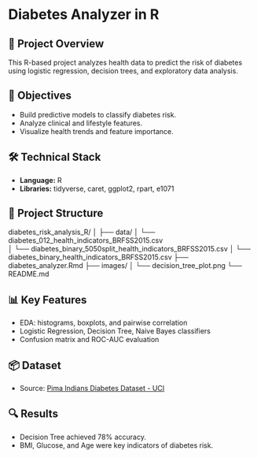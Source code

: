 # Diabetes Analyzer in R

## 🧠 Project Overview
This R-based project analyzes health data to predict the risk of diabetes using logistic regression, decision trees, and exploratory data analysis.

## 🎯 Objectives
- Build predictive models to classify diabetes risk.
- Analyze clinical and lifestyle features.
- Visualize health trends and feature importance.

## 🛠️ Technical Stack
- **Language:** R  
- **Libraries:** tidyverse, caret, ggplot2, rpart, e1071

## 📁 Project Structure
diabetes_risk_analysis_R/
│
├── data/
│   └── diabetes_012_health_indicators_BRFSS2015.csv  
│   └── diabetes_binary_5050split_health_indicators_BRFSS2015.csv 
│   └── diabetes_binary_health_indicators_BRFSS2015.csv 
├── diabetes_analyzer.Rmd
├── images/
│   └── decision_tree_plot.png
└── README.md

## 📊 Key Features
- EDA: histograms, boxplots, and pairwise correlation
- Logistic Regression, Decision Tree, Naive Bayes classifiers
- Confusion matrix and ROC-AUC evaluation

## 📦 Dataset
- Source: [Pima Indians Diabetes Dataset - UCI](https://www.kaggle.com/datasets/uciml/pima-indians-diabetes-database)

## 🔍 Results
- Decision Tree achieved 78% accuracy.
- BMI, Glucose, and Age were key indicators of diabetes risk.
